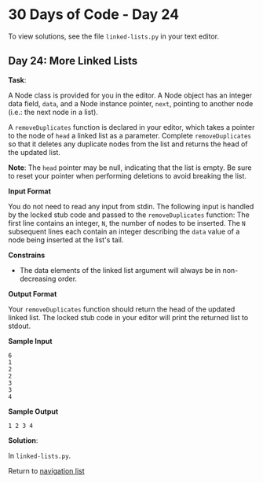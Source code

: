 # 30 Days of Code - Day 24

To view solutions, see the file `linked-lists.py` in your text editor.

## Day 24: More Linked Lists

**Task**:

A Node class is provided for you in the editor. A Node object has an integer data field, `data`, and a Node instance 
pointer, `next`, pointing to another node (i.e.: the next node in a list).

A `removeDuplicates` function is declared in your editor, which takes a pointer to the node of `head` a linked list as
a parameter. Complete `removeDuplicates` so that it deletes any duplicate nodes from the list and returns the head of
the updated list.

**Note**: The `head` pointer may be null, indicating that the list is empty. Be sure to reset your pointer when 
performing deletions to avoid breaking the list.

**Input Format**

You do not need to read any input from stdin. The following input is handled by the locked stub code and passed to the 
`removeDuplicates` function:
The first line contains an integer, `N`, the number of nodes to be inserted.
The `N` subsequent lines each contain an integer describing the `data` value of a node being inserted at the list's tail.

**Constrains**

* The data elements of the linked list argument will always be in non-decreasing order.

**Output Format**

Your `removeDuplicates` function should return the head of the updated linked list. The locked stub code in your editor 
will print the returned list to stdout.

**Sample Input**

```
6
1
2
2
3
3
4
```

**Sample Output**

```
1 2 3 4
```

**Solution**:

In `linked-lists.py`.

Return to [navigation list](/README.md "navigation list")